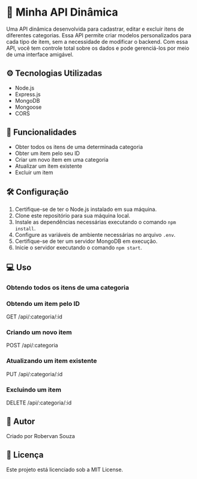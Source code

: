 
# 🚀 Minha API Dinâmica

Uma API dinâmica desenvolvida para cadastrar, editar e excluir itens de diferentes categorias. Essa API permite criar modelos personalizados para cada tipo de item, sem a necessidade de modificar o backend. Com essa API, você tem controle total sobre os dados e pode gerenciá-los por meio de uma interface amigável.

## ⚙️ Tecnologias Utilizadas

- Node.js
- Express.js
- MongoDB 
- Mongoose 
- CORS 

## 🔧 Funcionalidades

- Obter todos os itens de uma determinada categoria
- Obter um item pelo seu ID
- Criar um novo item em uma categoria
- Atualizar um item existente
- Excluir um item

## 🛠️ Configuração

1. Certifique-se de ter o Node.js instalado em sua máquina.
2. Clone este repositório para sua máquina local.
3. Instale as dependências necessárias executando o comando `npm install`.
4. Configure as variáveis de ambiente necessárias no arquivo `.env`.
5. Certifique-se de ter um servidor MongoDB em execução.
6. Inicie o servidor executando o comando `npm start`.

## 💻 Uso

### Obtendo todos os itens de uma categoria

### Obtendo um item pelo ID
GET /api/:categoria/:id
### Criando um novo item

POST /api/:categoria

### Atualizando um item existente

PUT /api/:categoria/:id

### Excluindo um item

DELETE /api/:categoria/:id

## 👤 Autor
Criado por Robervan Souza

## 📝 Licença
Este projeto está licenciado sob a MIT License.
